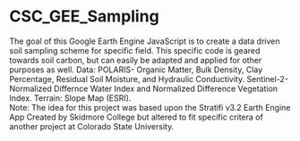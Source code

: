# CSC_GEE_Sampling
The goal of this Google Earth Engine JavaScript is to create a data driven soil sampling scheme for specific field. This specific code is geared towards soil carbon, but can easily be adapted and applied for other purposes as well. 
Data: POLARIS- Organic Matter, Bulk Density, Clay Percentage, Residual Soil Moisture, and Hydraulic Conductivity. Sentinel-2- Normalized Differnce Water Index and Normalized Difference Vegetation Index. Terrain: Slope Map (ESRI).  
Note: The idea for this project was based upon the Stratifi v3.2 Earth Engine App Created by Skidmore College but altered to fit specific critera of another project at Colorado State University. 
